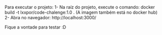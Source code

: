 Para executar o projeto: 
1- Na raíz do projeto, execute o comando: docker build -t lxxpor/code-chalenge:1.0 . (A imagem também está no docker hub) 
2- Abra no navegador: http://localhost:3000/

Fique a vontade para testar :D 
